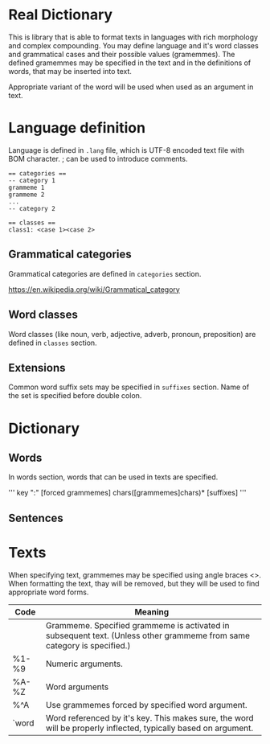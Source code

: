 ﻿Real Dictionary
===============

This is library that is able to format texts in languages with rich morphology and complex compounding.
You may define language and it's word classes and grammatical cases and their possible values (gramemmes).
The defined gramemmes may be specified in the text and in the definitions of words, that may be inserted into text.

Appropriate variant of the word will be used when used as an argument in text.   


Language definition
===================

Language is defined in `.lang` file, which is UTF-8 encoded text file with BOM character.
; can be used to introduce comments.

```
== categories ==
-- category 1
grammeme 1
grammeme 2
...
-- category 2

== classes ==
class1: <case 1><case 2> 
```

Grammatical categories
----------------------
Grammatical categories are defined in `categories` section.

https://en.wikipedia.org/wiki/Grammatical_category

Word classes
------------
Word classes (like noun, verb, adjective, adverb, pronoun, preposition) are defined in `classes` section.

Extensions
----------
Common word suffix sets may be specified in `suffixes` section.
Name of the set is specified before double colon.

Dictionary
==========

Words
----- 
In words section, words that can be used in texts are specified.

'''
key ":" [forced grammemes] chars([grammemes]chars)*   [suffixes]
'''

Sentences
---------

Texts
=====
When specifying text, grammemes may be specified using angle braces <>. When 
formatting the text, thay will be removed, but they will be used to find appropriate word forms.

Code   | Meaning
-------|-------------
<x>    | Grammeme. Specified grammeme is activated in subsequent text. (Unless other grammeme from same category is specified.)
%1-%9  | Numeric arguments.
%A-%Z  | Word arguments
%^A    | Use grammemes forced by specified word argument.
`word  | Word referenced by it's key. This makes sure, the word will be properly inflected, typically based on argument.

